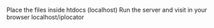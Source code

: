 Place the files inside htdocs (localhost)
Run the server and visit in your browser localhost/iplocator
